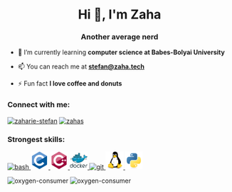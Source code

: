 <h1 align="center">Hi 👋, I'm Zaha</h1>
<h3 align="center">Another average nerd</h3>

- 🌱 I’m currently learning **computer science at Babes-Bolyai University**

- 📫 You can reach me at **stefan@zaha.tech**

- ⚡ Fun fact **I love coffee and donuts**

<h3 align="left">Connect with me:</h3>
<p align="left">
<a href="https://linkedin.com/in/zaharie-stefan" target="blank"><img align="center" src="https://raw.githubusercontent.com/rahuldkjain/github-profile-readme-generator/master/src/images/icons/Social/linked-in-alt.svg" alt="zaharie-stefan" height="30" width="40" /></a>
<a href="https://codeforces.com/profile/zahas" target="blank"><img align="center" src="https://raw.githubusercontent.com/rahuldkjain/github-profile-readme-generator/master/src/images/icons/Social/codeforces.svg" alt="zahas" height="30" width="40" /></a>
</p>

<h3 align="left">Strongest skills:</h3>
<p align="left"> <a href="https://www.gnu.org/software/bash/" target="_blank" rel="noreferrer"> <img src="https://www.vectorlogo.zone/logos/gnu_bash/gnu_bash-icon.svg" alt="bash" width="40" height="40"/> </a> <a href="https://www.cprogramming.com/" target="_blank" rel="noreferrer"> <img src="https://raw.githubusercontent.com/devicons/devicon/master/icons/c/c-original.svg" alt="c" width="40" height="40"/> </a> <a href="https://www.w3schools.com/cpp/" target="_blank" rel="noreferrer"> <img src="https://raw.githubusercontent.com/devicons/devicon/master/icons/cplusplus/cplusplus-original.svg" alt="cplusplus" width="40" height="40"/> </a> <a href="https://www.docker.com/" target="_blank" rel="noreferrer"> <img src="https://raw.githubusercontent.com/devicons/devicon/master/icons/docker/docker-original-wordmark.svg" alt="docker" width="40" height="40"/> </a> <a href="https://git-scm.com/" target="_blank" rel="noreferrer"> <img src="https://www.vectorlogo.zone/logos/git-scm/git-scm-icon.svg" alt="git" width="40" height="40"/> </a> <a href="https://www.linux.org/" target="_blank" rel="noreferrer"> <img src="https://raw.githubusercontent.com/devicons/devicon/master/icons/linux/linux-original.svg" alt="linux" width="40" height="40"/> </a> <a href="https://www.python.org" target="_blank" rel="noreferrer"> <img src="https://raw.githubusercontent.com/devicons/devicon/master/icons/python/python-original.svg" alt="python" width="40" height="40"/> </a> </p>

<img src="https://github-readme-stats.vercel.app/api/top-langs?username=oxygen-consumer&show_icons=true&theme=dark&locale=en&layout=compact" alt="oxygen-consumer" />

<img src="https://github-readme-stats.vercel.app/api?username=oxygen-consumer&show_icons=true&theme=dark&locale=en" alt="oxygen-consumer" />
